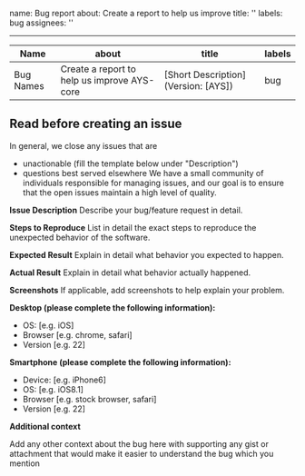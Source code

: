 name: Bug report
about: Create a report to help us improve
title: ''
labels: bug
assignees: ''

---

| Name  | about                                       |title|labels|
| ------------- |---------------------------------------------|------------- |------------- |
| Bug Names  | Create a report to help us improve AYS-core |[Short Description] (Version: [AYS]) |bug|
## Read before creating an issue
In general, we close any issues that are
* unactionable (fill the template below under "Description")
* questions best served elsewhere 
We have a small community of individuals responsible for managing issues, and our goal is to ensure that the open issues maintain a high level of quality.



**Issue Description**
Describe your bug/feature request in detail.

**Steps to Reproduce**
List in detail the exact steps to reproduce the unexpected behavior of the software.

**Expected Result**
Explain in detail what behavior you expected to happen.

**Actual Result**
Explain in detail what behavior actually happened.

**Screenshots**
If applicable, add screenshots to help explain your problem.

**Desktop (please complete the following information):**
- OS: [e.g. iOS]
- Browser [e.g. chrome, safari]
- Version [e.g. 22]

**Smartphone (please complete the following information):**
- Device: [e.g. iPhone6]
- OS: [e.g. iOS8.1]
- Browser [e.g. stock browser, safari]
- Version [e.g. 22]

**Additional context**

Add any other context about the bug here with supporting any gist or attachment that would make it easier to understand the bug which you mention